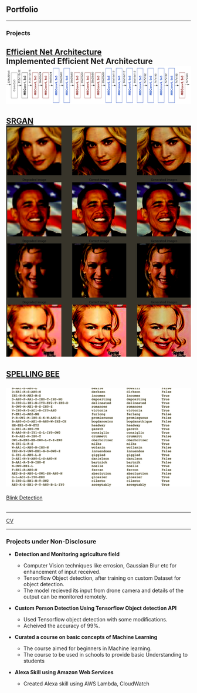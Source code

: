 ## Portfolio

---

### Projects

[Efficient Net Architecture](/efficientNet) <br>
Implemented Efficient Net Architecture <br>
<img src="images/efficient/efficient_blocks.png?raw=true"/>
---
[SRGAN](/SRGAN)<br>
<img src="images/SRGAN/output.png?raw=true"/>
---
[SPELLING BEE](/SpellingBee)<br><br>
<img src="images/spelling/main.png?raw=true"/>
---
[Blink Detection](/Blink)<br><br>
<!-- <img src="images/spelling/main.png?raw=true"/> -->
---
[CV](/pdf/2020-May.pdf)
<!-- <img src="images/dummy_thumbnail.jpg?raw=true"/> -->
---
### Projects under Non-Disclosure

- **Detection and Monitoring agriculture field**
    <ul>
    <li> Computer Vision techniques like errosion, Gaussian Blur etc for enhancement of input received.</li>
    <li> Tensorflow Object detection, after training on custom Dataset for object detection. </li>
    <li> The model recieved its input from drone camera and details of the output can be monitored remotely. </li>
    </ul>

- **Custom Person Detection Using Tensorflow Object detection API**

    <ul>
    <li> Used Tensorflow object detection with some modifications. </li>
    <li> Acheived the accuracy of 99%. </li>
    </ul>

- **Curated a course on basic concepts of Machine Learning**

    <ul>
    <li>The course aimed for beginners in Machine learning.</li>
    <li>The course to be used in schools to provide basic Understanding to students</li>
    </ul>

- **Alexa Skill using Amazon Web Services**
    <ul>
    <li>Created Alexa skill using AWS Lambda, CloudWatch</li>
    </ul>


